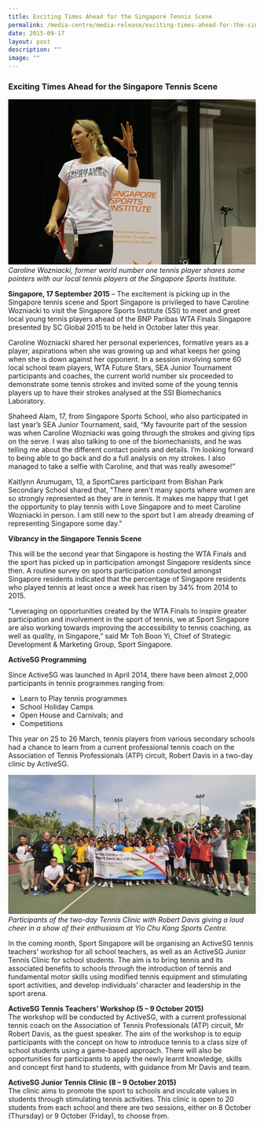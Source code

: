 ```yaml
---
title: Exciting Times Ahead for the Singapore Tennis Scene
permalink: /media-centre/media-release/exciting-times-ahead-for-the-singapore-tennis-scene/
date: 2015-09-17
layout: post
description: ""
image: ""
---
```

### **Exciting Times Ahead for the Singapore Tennis Scene**

![](/images/Media%20Centre/Media%20Release/2015/September/Caroline%20Woznicki%20demonstrating%20tennis%20moves%20to%20students%20%20photos%20by%20R%20Benoj.jpeg)
_Caroline Wozniacki, former world number one tennis player shares some pointers with our local tennis players at the Singapore Sports Institute._

**Singapore, 17 September 2015** – The excitement is picking up in the Singapore tennis scene and Sport Singapore is privileged to have Caroline Wozniacki to visit the Singapore Sports Institute (SSI) to meet and greet local young tennis players ahead of the BNP Paribas WTA Finals Singapore presented by SC Global 2015 to be held in October later this year.

Caroline Wozniacki shared her personal experiences, formative years as a player, aspirations when she was growing up and what keeps her going when she is down against her opponent. In a session involving some 60 local school team players, WTA Future Stars, SEA Junior Tournament participants and coaches, the current world number six proceeded to demonstrate some tennis strokes and invited some of the young tennis players up to have their strokes analysed at the SSI Biomechanics Laboratory.  
  
Shaheed Alam, 17, from Singapore Sports School, who also participated in last year’s SEA Junior Tournament, said, “My favourite part of the session was when Caroline Wozniacki was going through the strokes and giving tips on the serve. I was also talking to one of the biomechanists, and he was telling me about the different contact points and details. I’m looking forward to being able to go back and do a full analysis on my strokes. I also managed to take a selfie with Caroline, and that was really awesome!”  
  
Kaitlynn Arumugam, 13, a SportCares participant from Bishan Park Secondary School shared that, "There aren't many sports where women are so strongly represented as they are in tennis. It makes me happy that I get the opportunity to play tennis with Love Singapore and to meet Caroline Wozniacki in person. I am still new to the sport but I am already dreaming of representing Singapore some day."  
  
**Vibrancy in the Singapore Tennis Scene**  

This will be the second year that Singapore is hosting the WTA Finals and the sport has picked up in participation amongst Singapore residents since then. A routine survey on sports participation conducted amongst Singapore residents indicated that the percentage of Singapore residents who played tennis at least once a week has risen by 34% from 2014 to 2015.  
  
“Leveraging on opportunities created by the WTA Finals to inspire greater participation and involvement in the sport of tennis, we at Sport Singapore are also working towards improving the accessibility to tennis coaching, as well as quality, in Singapore,” said Mr Toh Boon Yi, Chief of Strategic Development & Marketing Group, Sport Singapore.  
  
**ActiveSG Programming**  

Since ActiveSG was launched in April 2014, there have been almost 2,000 participants in tennis programmes ranging from:

* Learn to Play tennis programmes
* School Holiday Camps
* Open House and Carnivals; and
* Competitions

This year on 25 to 26 March, tennis players from various secondary schools had a chance to learn from a current professional tennis coach on the Association of Tennis Professionals (ATP) circuit, Robert Davis in a two-day clinic by ActiveSG.

![](/images/Media%20Centre/Media%20Release/2015/September/Tennis%20Clinic%20with%20Robert%20Davis%20and%20ATP%20Players%2025%20to%2026%20March%202015.jpeg)
_Participants of the two-day Tennis Clinic with Robert Davis giving a loud cheer in a show of their enthusiasm at Yio Chu Kang Sports Centre._

In the coming month, Sport Singapore will be organising an ActiveSG tennis teachers’ workshop for all school teachers, as well as an ActiveSG Junior Tennis Clinic for school students. The aim is to bring tennis and its associated benefits to schools through the introduction of tennis and fundamental motor skills using modified tennis equipment and stimulating sport activities, and develop individuals’ character and leadership in the sport arena.  
  
**ActiveSG Tennis Teachers’ Workshop (5 – 9 October 2015)**
<br>
The workshop will be conducted by ActiveSG, with a current professional tennis coach on the Association of Tennis Professionals (ATP) circuit, Mr Robert Davis, as the guest speaker. The aim of the workshop is to equip participants with the concept on how to introduce tennis to a class size of school students using a game-based approach. There will also be opportunities for participants to apply the newly learnt knowledge, skills and concept first hand to students, with guidance from Mr Davis and team.  
 
**ActiveSG Junior Tennis Clinic (8 – 9 October 2015)**
<br>
The clinic aims to promote the sport to schools and inculcate values in students through stimulating tennis activities. This clinic is open to 20 students from each school and there are two sessions, either on 8 October (Thursday) or 9 October (Friday), to choose from.
